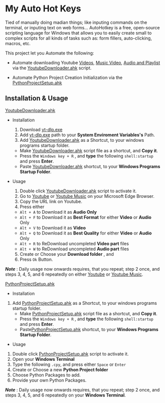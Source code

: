 # My Auto Hot Keys

Tied of manually doing madian things; like inputing commands on the terminal, or inputing text on web forms... AutoHotkey is a free, open-source scripting language for Windows that allows you to easily create small to complex scripts for all kinds of tasks such as: form fillers, auto-clicking, macros, etc.

This project let you Automate the following:
- Automate downloading Youtube [Videos](https://www.youtube.com/), [Music Video](https://music.youtube.com/), [Audio and Playlist](https://music.youtu.be) via the [YoutubeDownloader.ahk](YoutubeDownloader.ahk) script. 

- Automate Python Project Creation Initialization via the [PythonProjectSetup.ahk](PythonProjectSetup.ahk)


## Installation & Usage

[YoutubeDownloader.ahk](YoutubeDownloader.ahk)
- Installation

    1. Download [yt-dlp.exe](https://github.com/yt-dlp/yt-dlp/releases)
    2. Add [yt-dlp.exe](https://github.com/yt-dlp/yt-dlp/releases) path to your **System Enviroment Variables's** Path.
    3. Add [YoutubeDownloader.ahk](YoutubeDownloader.ahk) as a Shortcut, to your windows programs startup folder.
    - Make [YoutubeDownloader.ahk](YoutubeDownloader.ahk) script file as a shortcut, and **Copy it**. 
    - Press the `Windows key + R` , and **type** the following `shell:startup` and press **Enter**.
    - Paste [YoutubeDownloader.ahk](YoutubeDownloader.ahk) shortcut, to your **Windows Programs Startup Folder**.

- Usage

    1. Double click [YoutubeDownloader.ahk](YoutubeDownloader.ahk) script to activate it.
    2. Go to [Youtube](https://www.youtube.com/) or [Youtube Music](https://music.youtube.com/) on your Microsoft Edge Browser.
    3. Copy the URL link on Youtube.
    4. Press either
    - `Alt + A` to Download it as **Audio Only**
    - `Alt + F` to Download it as **Best Format** for either **Video** or **Audio** Only
    - `Alt + V` to Download it as **Video**
    - `Alt + Q` to Download it as **Best Quality** for either **Video** or **Audio** Only
    - `Alt + R` to ReDownload uncompleted **Video part** files
    - `Alt + W` to ReDownload uncompleted **Audio part** files
    5. Create or Choose your **Download folder** , and 
    6. Press `Ok` Button.

___Note___ : Daily usage now onwards requires, that you repeat; step 2 once, and steps 3, 4, 5, and 6 repeatedly on either [Youtube](https://www.youtube.com/) or [Youtube Music](https://music.youtube.com/).

[PythonProjectSetup.ahk](PythonProjectSetup.ahk)
- Installation

1. Add [PythonProjectSetup.ahk](PythonProjectSetup.ahk) as a Shortcut, to your windows programs startup folder.
    - Make [PythonProjectSetup.ahk](PythonProjectSetup.ahk) script file as a shortcut, and **Copy it**. 
    - Press the `Windows key + R` , and **type** the following `shell:startup` and press **Enter**.
    - Paste[PythonProjectSetup.ahk](PythonProjectSetup.ahk) shortcut, to your **Windows Programs Startup Folder**.

- Usage

1. Double click [PythonProjectSetup.ahk](PythonProjectSetup.ahk) script to activate it.
2. Open your **Windows Terminal**
3. Type the following `.cpy`, and press either `Space` or `Enter`
4. Create or Choose a new **Python Project folder**
5. Choose Python Packages to add.
6. Provide your own Python Packages.

___Note___ : Daily usage now onwards requires, that you repeat; step 2 once, and steps 3, 4, 5, and 6 repeatedly on your **Windows Terminal**.
